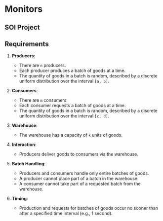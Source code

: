 # Monitors
## SOI Project
## Requirements

1. **Producers**:  
   - There are `n` producers.  
   - Each producer produces a batch of goods at a time.  
   - The quantity of goods in a batch is random, described by a discrete uniform distribution over the interval `[a, b]`.

2. **Consumers**:  
   - There are `m` consumers.  
   - Each consumer requests a batch of goods at a time.  
   - The quantity of goods in a batch is random, described by a discrete uniform distribution over the interval `[c, d]`.

3. **Warehouse**:  
   - The warehouse has a capacity of `k` units of goods.

4. **Interaction**:  
   - Producers deliver goods to consumers via the warehouse.

5. **Batch Handling**:  
   - Producers and consumers handle only entire batches of goods.  
   - A producer cannot place part of a batch in the warehouse.  
   - A consumer cannot take part of a requested batch from the warehouse.

6. **Timing**:  
   - Production and requests for batches of goods occur no sooner than after a specified time interval (e.g., 1 second).
